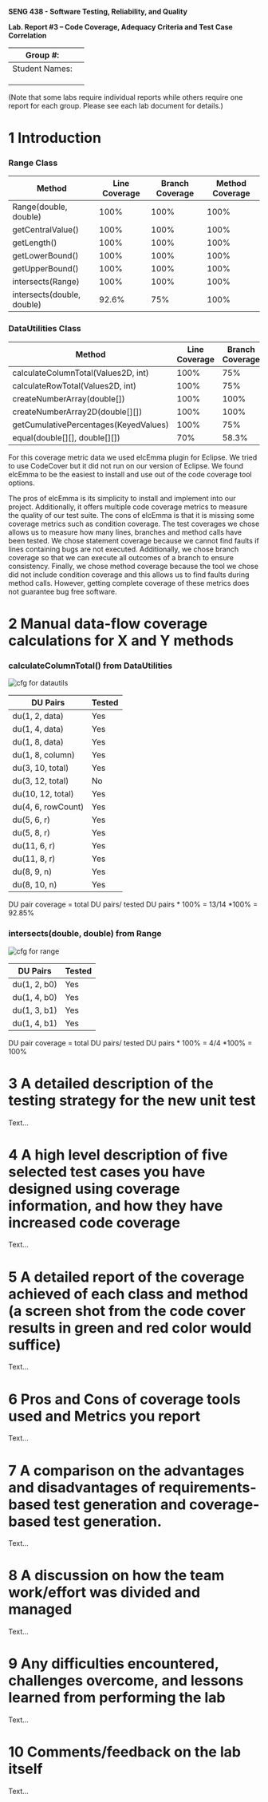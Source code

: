 **SENG 438 - Software Testing, Reliability, and Quality**

**Lab. Report #3 – Code Coverage, Adequacy Criteria and Test Case Correlation**

| Group \#:      |     |
| -------------- | --- |
| Student Names: |     |
|                |     |
|                |     |
|                |     |

(Note that some labs require individual reports while others require one report
for each group. Please see each lab document for details.)

# 1 Introduction


### Range Class
|Method  |Line Coverage  |Branch Coverage|Method Coverage
|---------|--------------|---------------|---------------|
|Range(double, double)|100%  | 100% |  100%  |
|getCentralValue()|100%   |100%  |100%    |
|getLength()|  100% |100%  |100%    |
|getLowerBound()|  100% |100%  |100%    |
|getUpperBound()| 100%  | 100% |  100%  |
|intersects(Range)| 100%  | 100% | 100%   |
|intersects(double, double)| 92.6%  | 75% | 100%   |

### DataUtilities Class
|Method  |Line Coverage  |Branch Coverage|Method Coverage
|---------|--------------|---------------|---------------|
|calculateColumnTotal(Values2D, int) |100% |75% |100% |
|calculateRowTotal(Values2D, int) |100% |75% |100% |
|createNumberArray(double[]) |100% |100% |100% |
|createNumberArray2D(double[][]) |100% |100% |100% |
|getCumulativePercentages(KeyedValues) |100% |75% |100% |
|equal(double[][], double[][]) |70% |58.3% |100% |


For this coverage metric data we used elcEmma plugin for Eclipse. We tried to use CodeCover but it did not run on our version of Eclipse. We found elcEmma to be the easiest to install and use out of the code coverage tool options.

The pros of elcEmma is its simplicity to install and implement into our project. Additionally, it offers multiple code coverage metrics to measure the quality of our test suite. The cons of elcEmma is that it is missing some coverage metrics such as condition coverage. The test coverages we chose allows us to measure how many lines, branches and method calls have been tested. We chose statement coverage because we cannot find faults if lines containing bugs are not executed. Additionally, we chose branch coverage so that we can execute all outcomes of a branch to ensure consistency. Finally, we chose method coverage because the tool we chose did not include condition coverage and this allows us to find faults during method calls. However, getting complete coverage of these metrics does not guarantee bug free software.

# 2 Manual data-flow coverage calculations for X and Y methods
### calculateColumnTotal() from DataUtilities
![cfg for datautils](https://user-images.githubusercontent.com/48339672/155029520-28777654-2969-4e30-9f2b-4f1a9177ee6f.PNG)

|DU Pairs|Tested|
|-----|----------|
|du(1, 2, data)|Yes|
|du(1, 4, data)|Yes|
|du(1, 8, data)|Yes|
|du(1, 8, column)|Yes|
|du(3, 10, total)|Yes|
|du(3, 12, total)|No|
|du(10, 12, total)|Yes|
|du(4, 6, rowCount)|Yes|
|du(5, 6, r)|Yes|
|du(5, 8, r)|Yes|
|du(11, 6, r)|Yes|
|du(11, 8, r)|Yes|
|du(8, 9, n)|Yes|
|du(8, 10, n)|Yes|

DU pair coverage = total DU pairs/ tested DU pairs * 100% = 13/14 *100% = 92.85%

### intersects(double, double) from Range
![cfg for range](https://user-images.githubusercontent.com/48339672/155030440-b40664e2-14ad-40db-9189-bc50719ec22d.PNG)

|DU Pairs|Tested|
|-|-|
|du(1, 2, b0)|Yes|
|du(1, 4, b0)|Yes|
|du(1, 3, b1)|Yes|
|du(1, 4, b1)|Yes|

DU pair coverage = total DU pairs/ tested DU pairs * 100% = 4/4 *100% = 100%



# 3 A detailed description of the testing strategy for the new unit test

Text…

# 4 A high level description of five selected test cases you have designed using coverage information, and how they have increased code coverage

Text…

# 5 A detailed report of the coverage achieved of each class and method (a screen shot from the code cover results in green and red color would suffice)

Text…

# 6 Pros and Cons of coverage tools used and Metrics you report

Text…

# 7 A comparison on the advantages and disadvantages of requirements-based test generation and coverage-based test generation.

Text…

# 8 A discussion on how the team work/effort was divided and managed

Text…

# 9 Any difficulties encountered, challenges overcome, and lessons learned from performing the lab

Text…

# 10 Comments/feedback on the lab itself

Text…
